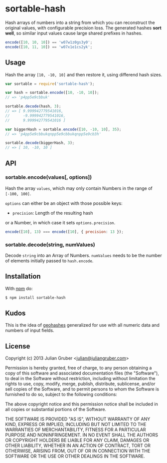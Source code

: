 
# sortable-hash

Hash arrays of numbers into a string from which you can reconstruct the
original values, with configurable precision loss. The generated hashes
**sort well**, so similar input values cause large shared prefixes in hashes.

```js
encode([10, 10, 10]) == 'w07w1z0gs3y0';
encode([10, 11, 10]) == 'w07x1e1cs2yk';
```

## Usage

Hash the array `[10, -10, 10]` and then restore it, using differend
hash sizes.

```js
var sortable = require('sortable-hash');

var hash = sortable.encode([10, -10, 10]);
// => 'p4pp5e9cbbuk'

sortable.decode(hash, 3);
// => [ 9.999942779541016,
//      -9.999942779541016,
//      9.999942779541016 ]

var biggerHash = sortable.encode([10, -10, 10], 35);
// => 'p4pp5e9cbbukqnpp5e9cbbukqnpp5e9cb3h'

sortable.decode(biggerHash, 3);
// => [ 10, -10, 10 ]
```

## API

### sortable.encode(values[, options])

Hash the array `values`, which may only contain Numbers in the range of
`[-100, 100]`.

`options` can either be an object with those possible keys:

* `precision`: Length of the resulting hash

or a Number, in which case it sets `options.precision`.

```js
encode([10], 13) === encode([10], { precision: 13 });
```

### sortable.decode(string, numValues)

Decode `string` into an Array of Numbers. `numValues` needs to be the number
of elements initially passed to `hash.encode`.

## Installation

With [npm](http://npmjs.org) do:

```bash
$ npm install sortable-hash
```

## Kudos

This is the idea of [geohashes](http://en.wikipedia.org/wiki/Geohash)
generalized for use with all numeric data and numbers of input fields.

## License

Copyright (c) 2013 Julian Gruber &lt;julian@juliangruber.com&gt;

Permission is hereby granted, free of charge, to any person obtaining a copy
of this software and associated documentation files (the "Software"), to deal
in the Software without restriction, including without limitation the rights
to use, copy, modify, merge, publish, distribute, sublicense, and/or sell
copies of the Software, and to permit persons to whom the Software is
furnished to do so, subject to the following conditions:

The above copyright notice and this permission notice shall be included in
all copies or substantial portions of the Software.

THE SOFTWARE IS PROVIDED "AS IS", WITHOUT WARRANTY OF ANY KIND, EXPRESS OR
IMPLIED, INCLUDING BUT NOT LIMITED TO THE WARRANTIES OF MERCHANTABILITY,
FITNESS FOR A PARTICULAR PURPOSE AND NONINFRINGEMENT. IN NO EVENT SHALL THE
AUTHORS OR COPYRIGHT HOLDERS BE LIABLE FOR ANY CLAIM, DAMAGES OR OTHER
LIABILITY, WHETHER IN AN ACTION OF CONTRACT, TORT OR OTHERWISE, ARISING FROM,
OUT OF OR IN CONNECTION WITH THE SOFTWARE OR THE USE OR OTHER DEALINGS IN
THE SOFTWARE.
